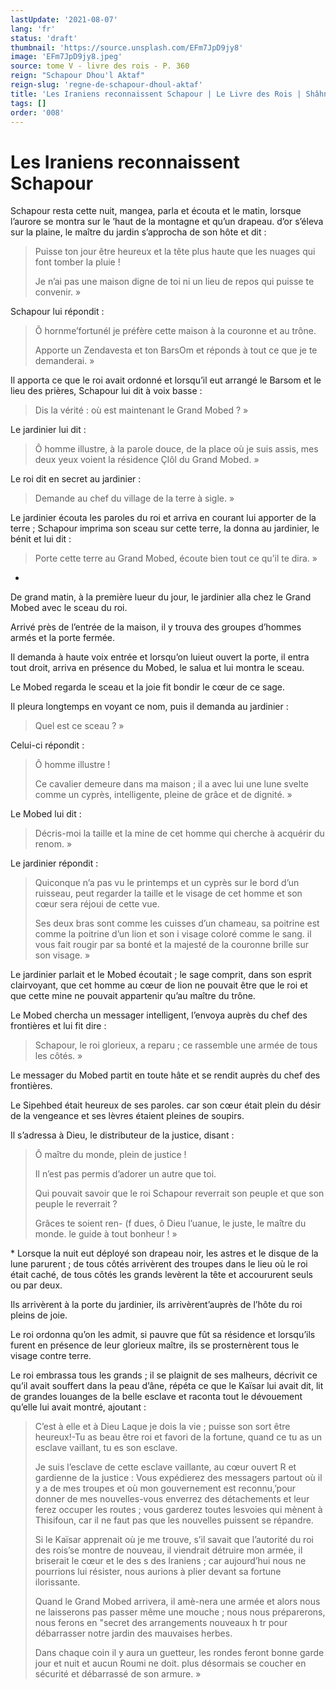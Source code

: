 ```yaml
---
lastUpdate: '2021-08-07'
lang: 'fr'
status: 'draft'
thumbnail: 'https://source.unsplash.com/EFm7JpD9jy8'
image: 'EFm7JpD9jy8.jpeg'
source: tome V - livre des rois - P. 360
reign: "Schapour Dhou'l Aktaf"
reign-slug: 'regne-de-schapour-dhoul-aktaf'
title: 'Les Iraniens reconnaissent Schapour | Le Livre des Rois | Shâhnâmeh'
tags: []
order: '008'
---
```


<!-- LTeX: language=fr -->

# Les Iraniens reconnaissent Schapour

Schapour resta cette nuit, mangea, parla et écouta et le matin, lorsque l’aurore se montra sur le ’haut de la montagne et qu’un drapeau. d’or s’éleva sur la plaine, le maître du jardin s’approcha de son hôte et dit :

> Puisse ton jour être heureux et la tête plus haute que les nuages qui font tomber la pluie !
>
> Je n’ai pas une maison digne de toi ni un lieu de repos qui puisse te convenir. »

Schapour lui répondit :

> Ô hornme’fortunél je préfère cette maison à la couronne et au trône.
>
> Apporte un Zendavesta et ton BarsOm et réponds à tout ce que je te demanderai. »

Il apporta ce que le roi avait ordonné et lorsqu’il eut arrangé le Barsom et le lieu des prières, Schapour lui dit à voix basse :

> Dis la vérité : où est maintenant le Grand Mobed ? »

Le jardinier lui dit :

> Ô homme illustre, à la parole douce, de la place où je suis assis, mes deux yeux voient la résidence Çlôl du Grand Mobed. »

Le roi dit en secret au jardinier :

> Demande au chef du village de la terre à sigle. »

Le jardinier écouta les paroles du roi et arriva en courant lui apporter de la terre ; Schapour imprima son sceau sur cette terre, la donna au jardinier, le bénit et lui dit :

> Porte cette terre au Grand Mobed, écoute bien tout ce qu’il te dira. »

-
De grand matin, à la première lueur du jour, le jardinier alla chez le Grand Mobed avec le sceau du roi.

Arrivé près de l’entrée de la maison, il y trouva des groupes d’hommes armés et la porte fermée.

Il demanda à haute voix entrée et lorsqu’on luieut ouvert la porte, il entra tout droit, arriva en présence du Mobed, le salua et lui montra le sceau.

Le Mobed regarda le sceau et la joie fit bondir le cœur de ce sage.

Il pleura longtemps en voyant ce nom, puis il demanda au jardinier :

> Quel est ce sceau ? »

Celui-ci répondit :

> Ô homme illustre !
>
> Ce cavalier demeure dans ma maison ; il a avec lui une lune svelte comme un cyprès, intelligente, pleine de grâce et de dignité. »

Le Mobed lui dit :

> Décris-moi la taille et la mine de cet homme qui cherche à acquérir du renom. »

Le jardinier répondit :

> Quiconque n’a pas vu le printemps et un cyprès sur le bord d’un ruisseau, peut regarder la taille et le visage de cet homme et son cœur sera réjoui de cette vue.
>
> Ses deux bras sont comme les cuisses d’un chameau, sa poitrine est comme la poitrine d’un lion et son i visage coloré comme le sang. il vous fait rougir par sa bonté et la majesté de la couronne brille sur son visage. »

Le jardinier parlait et le Mobed écoutait ; le sage comprit, dans son esprit clairvoyant, que cet homme au cœur de lion ne pouvait être que le roi et que cette mine ne pouvait appartenir qu’au maître du trône.

Le Mobed chercha un messager intelligent, l’envoya auprès du chef des frontières et lui fit dire :

> Schapour, le roi glorieux, a reparu ; ce rassemble une armée de tous les côtés. »

Le messager du Mobed partit en toute hâte et se rendit auprès du chef des frontières.

Le Sipehbed était heureux de ses paroles. car son cœur était plein du désir de la vengeance et ses lèvres étaient pleines de soupirs.

Il s’adressa à Dieu, le distributeur de la justice, disant :

> Ô maître du monde, plein de justice !
>
> Il n’est pas permis d’adorer un autre que toi.
>
> Qui pouvait savoir que le roi Schapour reverrait son peuple et que son peuple le reverrait ?
>
> Grâces te soient ren-
(f dues, ô Dieu l’uanue, le juste, le maître du monde. le guide à tout bonheur ! »

\*
Lorsque la nuit eut déployé son drapeau noir, les astres et le disque de la lune parurent ; de tous côtés arrivèrent des troupes dans le lieu où le roi était caché, de tous côtés les grands levèrent la tête et accoururent seuls ou par deux.

Ils arrivèrent à la porte du jardinier, ils arrivèrent’auprès de l’hôte du roi pleins de joie.

Le roi ordonna qu’on les admit, si pauvre que fût sa résidence et lorsqu’ils furent en présence de leur glorieux maître, ils se prosternèrent tous le visage contre terre.

Le roi embrassa tous les grands ; il se plaignit de ses malheurs, décrivit ce qu’il avait souffert dans la peau d’âne, répéta ce que le Kaïsar lui avait dit, lit de grandes louanges de la belle esclave et raconta tout le dévouement qu’elle lui avait montré, ajoutant :

> C’est à elle et à Dieu Laque je dois la vie ; puisse son sort être heureux!-Tu as beau être roi et favori de la fortune, quand ce tu as un esclave vaillant, tu es son esclave.
>
> Je suis l’esclave de cette esclave vaillante, au cœur ouvert R et gardienne de la justice : Vous expédierez des messagers partout où il y a de mes troupes et où mon gouvernement est reconnu,’pour donner de mes nouvelles-vous enverrez des détachements et leur ferez occuper les routes ; vous garderez toutes lesvoies qui mènent à Thisifoun, car il ne faut pas que les nouvelles puissent se répandre.
>
> Si le Kaïsar apprenait où je me trouve, s’il savait que l’autorité du roi des rois’se montre de nouveau, il viendrait détruire mon armée, il briserait le cœur et le des s des Iraniens ; car aujourd’hui nous ne pourrions lui résister, nous aurions à plier devant sa fortune ilorissante.
>
> Quand le Grand Mobed arrivera, il amè-nera une armée et alors nous ne laisserons pas passer même une mouche ; nous nous préparerons, nous ferons en "secret des arrangements nouveaux 
h
tr pour débarrasser notre jardin des mauvaises herbes.
>
> Dans chaque coin il y aura un guetteur, les rondes feront bonne garde jour et nuit et aucun Roumi ne doit. plus désormais se coucher en sécurité et débarrassé de son armure. »
